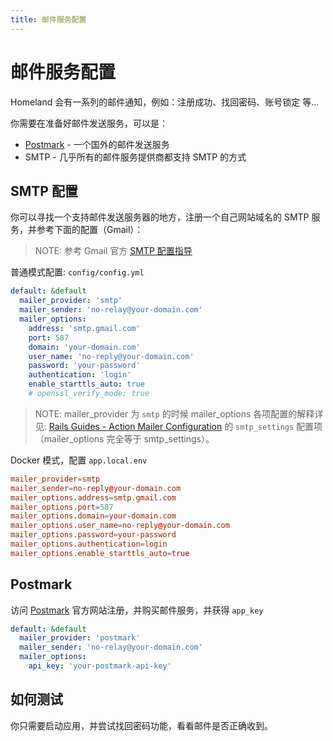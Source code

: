 ```yaml
---
title: 邮件服务配置
---
```


# 邮件服务配置

Homeland 会有一系列的邮件通知，例如：注册成功、找回密码、账号锁定 等...

你需要在准备好邮件发送服务，可以是：

- [Postmark](https://postmarkapp.com) - 一个国外的邮件发送服务
- SMTP - 几乎所有的邮件服务提供商都支持 SMTP 的方式

## SMTP 配置

你可以寻找一个支持邮件发送服务器的地方，注册一个自己网站域名的 SMTP 服务，并参考下面的配置（Gmail）：

> NOTE: 参考 Gmail 官方 [SMTP 配置指导](https://support.google.com/mail/answer/7126229?hl=zh-Hans)

普通模式配置: `config/config.yml`

```yml
default: &default
  mailer_provider: 'smtp'
  mailer_sender: 'no-relay@your-domain.com'
  mailer_options:
    address: 'smtp.gmail.com'
    port: 587
    domain: 'your-domain.com'
    user_name: 'no-reply@your-domain.com'
    password: 'your-password'
    authentication: 'login'
    enable_starttls_auto: true
    # openssl_verify_mode: true
```

> NOTE: mailer_provider 为 `smtp` 的时候 mailer_options 各项配置的解释详见: [Rails Guides - Action Mailer Configuration](http://guides.rubyonrails.org/action_mailer_basics.html#action-mailer-configuration) 的 `smtp_settings` 配置项（mailer_options 完全等于 smtp_settings）。

Docker 模式，配置 `app.local.env`

```conf
mailer_provider=smtp
mailer_sender=no-reply@your-domain.com
mailer_options.address=smtp.gmail.com
mailer_options.port=587
mailer_options.domain=your-domain.com
mailer_options.user_name=no-reply@your-domain.com
mailer_options.password=your-password
mailer_options.authentication=login
mailer_options.enable_starttls_auto=true
````


## Postmark

访问 [Postmark](https://postmarkapp.com) 官方网站注册，并购买邮件服务，并获得 `app_key`

```yml
default: &default
  mailer_provider: 'postmark'
  mailer_sender: 'no-relay@your-domain.com'
  mailer_options:
    api_key: 'your-postmark-api-key'
```

## 如何测试

你只需要启动应用，并尝试找回密码功能，看看邮件是否正确收到。
